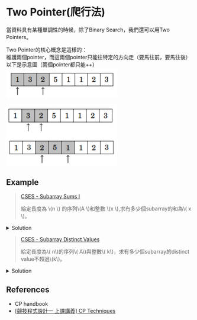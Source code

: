 # Two Pointer(爬行法)

當資料具有某種單調性的時候，除了Binary Search，我們還可以用Two Pointers。  

Two Pointer的核心概念是這樣的：  
維護兩個pointer，而這兩個pointer只能往特定的方向走（要馬往前，要馬往後）  
以下是示意圖（兩個pointer都只能++)  
<img src="image/two_pointer1.png" width="300" style="display:block; margin: 0 ;"/>  
<img src="image/two_pointer2.png" width="300" style="display:block; margin: 0 ;"/>
<img src="image/two_pointer3.png" width="300" style="display:block; margin: 0 ;"/>

## Example

> [CSES - Subarray Sums I](https://cses.fi/problemset/task/1660)
> 
> 給定長度為 \\(n \\) 的序列\\(A \\)和整數 \\(x \\),求有多少個subarray的和為\\( x \\)。

<details><summary>Solution</summary>
使用two pointer：
    
```
for(int r = 0; r < n; r++){
    sum += A[r];
    while(sum > x){
       sum -= A[l++];
    }
    if(sum == x) ans++;
}
```

維護兩個index \\( l，r\\)，初始都為\\( 0 \\)，  
當sum太小了，讓\\(r\\)向前走，並把\\(r\\)指到的元素加進subarray，  
當sum太大了，讓\\(l\\)往前走，並把\\(l\\)指到的元素移除，直到sum不比x大為止，  
當sum 剛好等於 \\(x\\)的時候，ans++，並讓\\(r\\)繼續向前移動。  
    
舉個例子：

令\\(x = 7，A = {2,4,1,2,7,8}\\)，
<img src="image/Subarray_Sums.png" width="400" style="display:block; margin: 0;"/>
因為我們知道，當subarray太大的時候，我們只有縮小他才可能是答案，  
同樣的，當subarray太小的時候，我們就不需要去考慮更小的情況。  
所以，相較於\\( O(n^2)\\)暴力枚舉所有區間，我們最多只需要\\(l,r\\)兩個pointer個掃過一次，\\(O(n) \\)的時間就可以了。  
 
</details>
    
> [CSES - Subarray Distinct Values](https://cses.fi/problemset/result/5117479/)
>
> 給定長度為\\( n\\)的序列\\( A\\)與整數\\( k\\)，求有多少個subarray的distinct value不超過\\(k\\)。  
    
<details><summary>Solution</summary>
    
維護一個資料結構，代表每個元素出現幾次，  
然後就可以利用Two Pointers來動態的移動subarray，同時插入/刪除元素。  
這裡使用std::map  

```
for(int r=0;r<n;r++) {
    if(count[A[r]]==0) now++;
    count[A[r]]++;
    while(now>k) {
        count[A[l]]--;
        if(count[A[l]] == 0)now--;
        l++; 
    }
    if(now == k) ans += (r - l + 1);
} 
```
\\(count\\)是一個map，\\(count[x]\\)代表\\(x\\)這個元素在subarray裡出現幾次，而\\(now\\)代表當前subarray內有幾個不同的元素。  
一樣two pointer的概念，當\\(now\\)比\\(k\\)小時，繼續將\\(r\\)向右移，加入元素。  
當\\(now\\)比\\(k\\)大時，一樣將\\(l\\)向右移，刪除元素，直到\\(now \ = \ k\\)為止。  
而當\\(now = k\\)時，因為我們知道區間\\([l,r]\\)的subarray的distinct value一定小於區間\\([l,r]\\),所以這些都是合法的解。  
時間複雜度:\\( O(n)\times O(logn) = O(nlogn) \\)  
    
</details>

## References
- CP handbook
- [[競技程式設計一 上課講義] CP Techniques](https://docs.google.com/presentation/d/15MeF2bke3Jts8MipEHeTEyZAdrabMeeCfvZCbvuRSQ4/edit#slide=id.p)